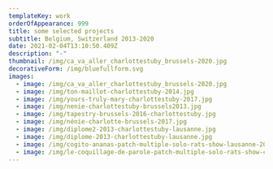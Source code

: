 ```yaml
---
templateKey: work
orderOfAppearance: 999
title: some selected projects
subtitle: Belgium, Switzerland 2013-2020
date: 2021-02-04T13:10:50.409Z
description: "-"
thumbnail: /img/ca_va_aller_charlottestuby_brussels-2020.jpg
decorativeForm: /img/bluefullform.svg
images:
  - image: /img/ca_va_aller_charlottestuby_brussels-2020.jpg
  - image: /img/ton-maillot-charlottestuby-2014.jpg
  - image: /img/yours-truly-mary-charlottestuby-2017.jpg
  - image: /img/nenie-charlottestuby-brussels2013.jpg
  - image: /img/tapestry-brussels-2016-charlottestuby.jpg
  - image: /img/nénie-charlotte-brussels-2017.jpg
  - image: /img/diplome2-2013-charlottestuby-lausanne.jpg
  - image: /img/diplome-2013-charlottestuby-lausanne.jpg
  - image: /img/cogito-ananas-patch-multiple-solo-rats-show-lausanne-2014-charlottestuby.jpg
  - image: /img/le-coquillage-de-parole-patch-multiple-solo-rats-show-charlottestuby.jpg
---
```

